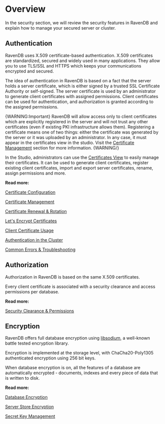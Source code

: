 # Overview

In the security section, we will review the security features in RavenDB and explain how to manage your secured server or cluster.

## Authentication

RavenDB uses X.509 certificate-based authentication. 
X.509 certificates are standardized, secured and widely used in many applications. They allow you to use TLS/SSL and HTTPS which keeps your communications encrypted and secured.

The idea of authentication in RavenDB is based on a fact that the server holds a server certificate, which is either signed by a trusted SSL Certificate Authority or self-signed. The server certificate is used by an administrator to generate client certificates with assigned permissions. Client certificates can be used for authentication, and authorization is granted according to the assigned permissions.

{WARNING:Important}
RavenDB will allow access only to client certificates which are explicitly registered in the server and will not trust any other certificates (even if existing PKI infrastructure allows them). Registering a certificate means one of two things: either the certificate was generated by the server or it was uploaded by an administrator. In any case, it must appear in the certificates view in the studio. Visit the [Certificate Management](authentication/certificate-management) section for more information.
{WARNING/}

In the Studio, administrators can use the [Certificates View](../../studio/server/certificates) to easily manage their certificates. It can be used to generate client certificates, register existing client certificates, import and export server certificates, rename, assign permissions and more.

<strong>Read more:</strong>

[Certificate Configuration](authentication/certificate-configuration)

[Certificate Management](authentication/certificate-management)

[Certificate Renewal & Rotation](authentication/certificate-renewal-and-rotation)

[Let's Encrypt Certificates](authentication/lets-encrypt-certificates)

[Client Certificate Usage](authentication/client-certificate-usage)

[Authentication in the Cluster](authentication/authentication-in-the-cluster)

[Common Errors & Troubleshooting](authentication/common-errors-and-troubleshooting)


## Authorization

Authorization in RavenDB is based on the same X.509 certificates.

Every client certificate is associated with a security clearance and access permissions per database. 

<strong>Read more:</strong>

[Security Clearance & Permissions](authorization/security-clearance-and-permissions)


## Encryption

RavenDB offers full database encryption using [libsodium](https://github.com/jedisct1/libsodium), a well-known battle tested encryption library. 

Encryption is implemented at the storage level, with ChaCha20-Poly1305 authenticated encryption using 256 bit keys. 

When database encryption is on, all the features of a database are automatically encrypted - documents, indexes and every piece of data that is written to disk.

<strong>Read more:</strong>

[Database Encryption](encryption/database-encryption)

[Server Store Encryption](encryption/server-store-encryption)

[Secret Key Management](encryption/secret-key-management)

